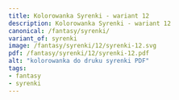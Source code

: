 ```yaml
---
title: Kolorowanka Syrenki - wariant 12
description: Kolorowanka Syrenki - wariant 12
canonical: /fantasy/syrenki/
variant_of: syrenki
image: /fantasy/syrenki/12/syrenki-12.svg
pdf: /fantasy/syrenki/12/syrenki-12.pdf
alt: "kolorowanka do druku syrenki PDF"
tags:
- fantasy
- syrenki
---
```

